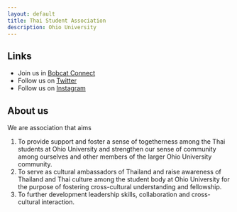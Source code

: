 ```yaml
---
layout: default
title: Thai Student Association
description: Ohio University
---
```


## Links

- Join us in [Bobcat Connect](https://ohio.campuslabs.com/engage/organization/thai-student-association)
- Follow us on [Twitter](https://twitter.com/itstsaou)
- Follow us on [Instagram](https://www.instagram.com/itstsaou/)


## About us

We are association that aims

1. To provide support and foster a sense of togetherness among the Thai students at Ohio University and strengthen our sense of community among ourselves and other members of the larger Ohio University community.
2. To serve as cultural ambassadors of Thailand and raise awareness of Thailand and Thai culture among the student body at Ohio University for the purpose of fostering cross-cultural understanding and fellowship.
3. To further development leadership skills, collaboration and cross-cultural interaction.
